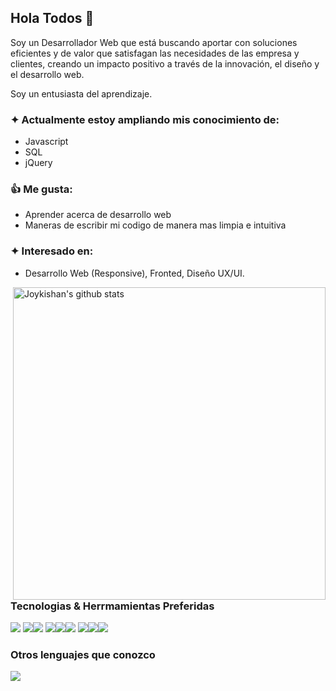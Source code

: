 ## Hola Todos 👋

Soy un Desarrollador Web que está buscando aportar con soluciones eficientes y de valor que satisfagan las necesidades de las empresa y clientes, creando un impacto positivo a través de la innovación, el diseño y el desarrollo web.

Soy un entusiasta del aprendizaje.
 
### ✦ Actualmente estoy ampliando mis conocimiento de: 
- Javascript
- SQL
- jQuery

### 👍 Me gusta:
- Aprender acerca de desarrollo web
- Maneras de escribir mi codigo de manera mas limpia e intuitiva

### ✦ Interesado en:
- Desarrollo Web (Responsive), Fronted, Diseño UX/UI.

<!--
**isaicastillo13/isaicastillo13** is a ✨ _special_ ✨ repository because its `README.md` (this file) appears on your GitHub profile.
### Hey Sourav here 👋

<p> <!-- GitHub README Stats -->
  <a href="https://github.com/isaicastillo13?tab=repositories">
    <img width="500" height="auto" align="right" alt="Joykishan's github stats" 
         src="https://github-readme-stats.vercel.app/api?username=isaicastillo13&show_icons=true&theme=algolia&count_private=true" />
   <!-- <img width="30%" height="auto" align="right" alt="Mis estadisticas" 
         src="https://github-readme-stats.vercel.app/api/top-langs/?username=isaicastillo13&layout=compact" />
NOTE: Top languages does not indicate my skill level or something like that, it's a github metric of which languages i have the most code on github. -->
  </a>

### Tecnologias & Herrmamientas Preferidas

<img src = "https://img.shields.io/badge/-HTML5-E34F26?style=flat&logo=html5&logoColor=white"> <img src = "https://img.shields.io/badge/-CSS3-1572B6?style=flat&logo=css3&logoColor=white"><img src="https://img.shields.io/badge/-JavaScript-eed718?style=flat&logo=javascript&logoColor=ffffff">
<img src="https://img.shields.io/badge/-Sass-cc6699?style=flat&logo=sass&logoColor=ffffff"><img src="https://img.shields.io/badge/-MySQL-F29111?style=flat&logo=mysql&logoColor=FFFFFF"><img src="http://img.shields.io/badge/-Git-F1502F?style=flat&logo=git&logoColor=FFFFFF">
<img src="http://img.shields.io/badge/-Github-000000?style=flat&logo=github&logoColor=FFFFFF"><img src="http://img.shields.io/badge/-VS%20Code-007ACC?style=flat&logo=visual%20studio%20code&logoColor=white"><img src="http://img.shields.io/badge/-figma-ff7262?style=flat&logo=figma&logoColor=white">



### Otros lenguajes que conozco
<img src="https://img.shields.io/badge/-php-AEB2D5?style=flat&logo=php&logoColor=white"> 
